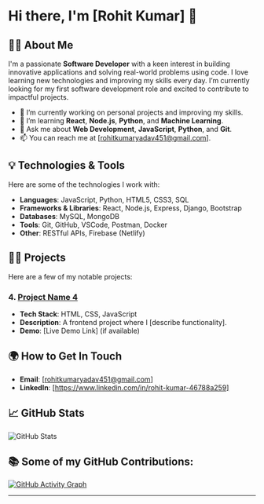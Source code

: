 # Hi there, I'm [Rohit Kumar] 👋

## 👨‍💻 About Me
I'm a passionate **Software Developer** with a keen interest in building innovative applications and solving real-world problems using code. I love learning new technologies and improving my skills every day. I’m currently looking for my first software development role and excited to contribute to impactful projects.

- 🔭 I’m currently working on personal projects and improving my skills.
- 🌱 I’m learning **React**, **Node.js**, **Python**, and **Machine Learning**.
- 💬 Ask me about **Web Development**, **JavaScript**, **Python**, and **Git**.
- 📫 You can reach me at [rohitkumaryadav451@gmail.com].

## 💡 Technologies & Tools

Here are some of the technologies I work with:

- **Languages**: JavaScript, Python, HTML5, CSS3, SQL
- **Frameworks & Libraries**: React, Node.js, Express, Django, Bootstrap
- **Databases**: MySQL, MongoDB
- **Tools**: Git, GitHub, VSCode, Postman, Docker
- **Other**: RESTful APIs, Firebase (Netlify)

## 🧑‍💻 Projects

Here are a few of my notable projects:

### 4. **[Project Name 4](https://github.com/your-username/project-4)**
   - **Tech Stack**: HTML, CSS, JavaScript
   - **Description**: A frontend project where I [describe functionality].  
   - **Demo**: [Live Demo Link] (if available)

## 🌍 How to Get In Touch

- **Email**: [rohitkumaryadav451@gmail.com]
- **LinkedIn**: [https://www.linkedin.com/in/rohit-kumar-46788a259]

## 📈 GitHub Stats
![GitHub Stats](https://github-readme-stats.vercel.app/api?username=your-username&show_icons=true&hide_title=true&count_private=true&hide=prs&theme=radical)

## 📚 Some of my GitHub Contributions:
[![GitHub Activity Graph](https://activity-graph.herokuapp.com/graph?username=your-username&theme=github)](https://github.com/your-username)

---
